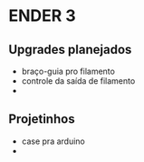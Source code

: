 # ENDER 3

## Upgrades planejados

- braço-guia pro filamento
- controle da saída de filamento
- 

## Projetinhos

- case pra arduino
- 